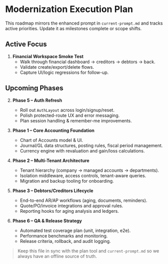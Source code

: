 # Modernization Execution Plan

This roadmap mirrors the enhanced prompt in `current-prompt.md` and tracks active priorities. Update it as milestones complete or scope shifts.

## Active Focus

1. **Financial Workspace Smoke Test**
   - Walk through financial dashboard → creditors → debtors → back.
   - Validate create/export/delete flows.
   - Capture UI/logic regressions for follow-up.

## Upcoming Phases

2. **Phase 5 – Auth Refresh**
   - Roll out `AuthLayout` across login/signup/reset.
   - Polish protected-route UX and error messaging.
   - Plan session handling & remember-me improvements.

3. **Phase 1 – Core Accounting Foundation**
   - Chart of Accounts model & UI.
   - Journal/GL data structures, posting rules, fiscal period management.
   - Currency engine with revaluation and gain/loss calculations.

4. **Phase 2 – Multi-Tenant Architecture**
   - Tenant hierarchy (company → managed accounts → departments).
   - Isolation middleware, access controls, tenant-aware queries.
   - Migration and backup tooling for onboarding.

5. **Phase 3 – Debtors/Creditors Lifecycle**
   - End-to-end AR/AP workflows (aging, documents, reminders).
   - Quote/PO/invoice integrations and approval rules.
   - Reporting hooks for aging analysis and ledgers.

6. **Phase 6 – QA & Release Strategy**
   - Automated test coverage plan (unit, integration, e2e).
   - Performance benchmarks and monitoring.
   - Release criteria, rollback, and audit logging.

> Keep this file in sync with the plan tool and `current-prompt.md` so we always have an offline source of truth.
